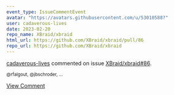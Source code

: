 ```yaml
---
event_type: IssueCommentEvent
avatar: "https://avatars.githubusercontent.com/u/53010588?"
user: cadaverous-lives
date: 2023-02-20
repo_name: XBraid/xbraid
html_url: https://github.com/XBraid/xbraid/pull/86
repo_url: https://github.com/XBraid/xbraid
---
```


<a href='https://github.com/cadaverous-lives' target='_blank'>cadaverous-lives</a> commented on issue <a href='https://github.com/XBraid/xbraid/pull/86' target='_blank'>XBraid/xbraid#86</a>.

<small>@rfalgout, @jbschroder,...</small>

<a href='https://github.com/XBraid/xbraid/pull/86' target='_blank'>View Comment</a>